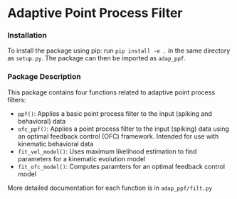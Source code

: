 # Adaptive Point Process Filter

### Installation
To install the package using pip: run `pip install -e .` in the same directory as `setup.py`. The package can then be imported as `adap_ppf`.

### Package Description
This package contains four functions related to adaptive point process filters:

- `ppf()`: Applies a basic point process filter to the input (spiking and behavioral) data
- `ofc_ppf()`: Applies a point process filter to the input (spiking) data using an optimal feedback control (OFC) framework. Intended for use with kinematic behavioral data
- `fit_vel_model()`: Uses maximum likelihood estimation to find parameters for a kinematic evolution model
- `fit_ofc_model()`: Computes paramters for an optimal feedback control model

More detailed documentation for each function is in `adap_ppf/filt.py`
